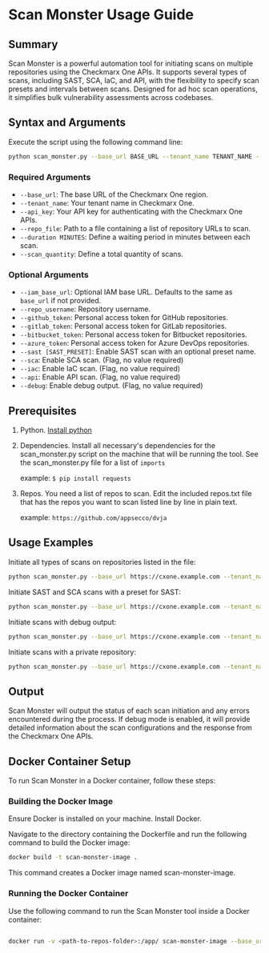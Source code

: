 # Scan Monster Usage Guide

## Summary

Scan Monster is a powerful automation tool for initiating scans on multiple repositories using the Checkmarx One APIs. It supports several types of scans, including SAST, SCA, IaC, and API, with the flexibility to specify scan presets and intervals between scans. Designed for ad hoc scan operations, it simplifies bulk vulnerability assessments across codebases.


## Syntax and Arguments

Execute the script using the following command line:

```bash
python scan_monster.py --base_url BASE_URL --tenant_name TENANT_NAME --api_key API_KEY --repo_file REPO_FILE --duration DURANTION --scan_quantity QUANTITY [OPTIONS]
```

### Required Arguments

- `--base_url`: The base URL of the Checkmarx One region.
- `--tenant_name`: Your tenant name in Checkmarx One.
- `--api_key`: Your API key for authenticating with the Checkmarx One APIs.
- `--repo_file`: Path to a file containing a list of repository URLs to scan.
- `--duration MINUTES`: Define a waiting period in minutes between each scan.
- `--scan_quantity`: Define a total quantity of scans.

### Optional Arguments

- `--iam_base_url`: Optional IAM base URL. Defaults to the same as `base_url` if not provided.
- `--repo_username`: Repository username.
- `--github_token`: Personal access token for GitHub repositories.
- `--gitlab_token`: Personal access token for GitLab repositories.
- `--bitbucket_token`: Personal access token for Bitbucket repositories.
- `--azure_token`: Personal access token for Azure DevOps repositories.
- `--sast [SAST_PRESET]`: Enable SAST scan with an optional preset name.
- `--sca`: Enable SCA scan. (Flag, no value required)
- `--iac`: Enable IaC scan. (Flag, no value required)
- `--api`: Enable API scan. (Flag, no value required)
- `--debug`: Enable debug output. (Flag, no value required)


## Prerequisites

 1. Python. [Install python](https://www.python.org/downloads/)

 2. Dependencies. Install all necessary's dependencies for the scan_monster.py script on the machine that will be running the
       tool. 
       See the scan_monster.py file for a list of `imports`

	example:
`$ pip install requests`

 3. Repos. You need a list of repos to scan. Edit the included
       repos.txt file that has the repos you want to scan listed line by
       line in plain text.

	example:
`https://github.com/appsecco/dvja`

  
## Usage Examples

Initiate all types of scans on repositories listed in the file:

```bash
python scan_monster.py --base_url https://cxone.example.com --tenant_name mytenant --api_key 12345 --repo_file config.json --duration 60 --scan_quantity 500
```

Initiate SAST and SCA scans with a preset for SAST:

```bash
python scan_monster.py --base_url https://cxone.example.com --tenant_name mytenant --api_key 12345 --repo_file config.json --duration 60 --scan_quantity 500 --sast "MyCustomPreset" --sca
```

Initiate scans with debug output:

```bash
python scan_monster.py --base_url https://cxone.example.com --tenant_name mytenant --api_key 12345 --repo_file config.json --duration 60 --scan_quantity 500 --debug
```

Initiate scans with a private repository:

```bash
python scan_monster.py --base_url https://cxone.example.com --tenant_name mytenant --api_key 12345 --repo_file config.json --duration 60 --scan_quantity 500 --github_token 12345 --repo_username username
```

## Output

Scan Monster will output the status of each scan initiation and any errors encountered during the process. If debug mode is enabled, it will provide detailed information about the scan configurations and the response from the Checkmarx One APIs.

## Docker Container Setup
To run Scan Monster in a Docker container, follow these steps:

### Building the Docker Image
Ensure Docker is installed on your machine. Install Docker.

Navigate to the directory containing the Dockerfile and run the following command to build the Docker image:

```bash
docker build -t scan-monster-image .
```
This command creates a Docker image named scan-monster-image.

### Running the Docker Container
Use the following command to run the Scan Monster tool inside a Docker container:

```bash

docker run -v <path-to-repos-folder>:/app/ scan-monster-image --base_url <BASE_URL> --tenant_name <TENANT_NAME> --api_key <API_KEY> --repo_file /app/<repos-file> [OPTIONS]
```
